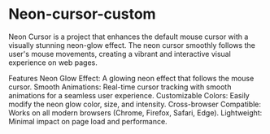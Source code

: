 # Neon-cursor-custom
Neon Cursor is a project that enhances the default mouse cursor with a visually stunning neon-glow effect. The neon cursor smoothly follows the user's mouse movements, creating a vibrant and interactive visual experience on web pages.

Features
Neon Glow Effect: A glowing neon effect that follows the mouse cursor.
Smooth Animations: Real-time cursor tracking with smooth animations for a seamless user experience.
Customizable Colors: Easily modify the neon glow color, size, and intensity.
Cross-browser Compatible: Works on all modern browsers (Chrome, Firefox, Safari, Edge).
Lightweight: Minimal impact on page load and performance.

